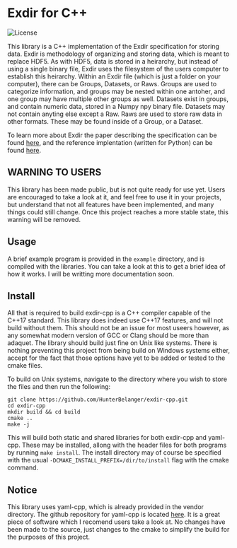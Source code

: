 # Exdir for C++
![License](https://img.shields.io/github/license/HunterBelanger/exdir-cpp.svg)

This library is a C++ implementation of the Exdir specification for storing data.
Exdir is methodology of organizing and storing data, which is meant to replace 
HDF5. As with HDF5, data is stored in a heirarchy, but instead of using a single 
binary file, Exdir uses the filesystem of the users computer to establish this 
heirarchy. Within an Exdir file (which is just a folder on your computer), there
can be Groups, Datasets, or Raws. Groups are used to categorize information, and
groups may be nested within one antoher, and one group may have multiple other
groups as well. Datasets exist in groups, and contain numeric data, stored in a
Numpy npy binary file. Datasets may not contain anyting else except a Raw. Raws
are used to store raw data in other formats. These may be found inside of a
Group, or a Dataset. 

To learn more about Exdir the paper describing the specification can be found 
[here](https://www.frontiersin.org/articles/10.3389/fninf.2018.00016/full), and 
the reference implentation (written for Python) can be found 
[here](https://github.com/CINPLA/exdir).

## WARNING TO USERS
This library has been made public, but is not quite ready for use yet. Users are 
encouraged to take a look at it, and feel free to use it in your projects, but 
understand that not all features have been implemented, and many things could 
still change. Once this project reaches a more stable state, this warning will
be removed.

## Usage
A brief example program is provided in the ```example``` directory, and is 
compiled with the libraries. You can take a look at this to get a brief idea of
how it works. I will be writting more documentation soon.

## Install
All that is required to build exdir-cpp is a C++ compiler capable of the C++17
standard. This library does indeed use C++17 features, and will not build 
without them. This should not be an issue for most useers however, as any 
somewhat modern version of GCC or Clang should be more than adaquet. The 
library should build just fine on Unix  like systems. There is nothing 
preventing this project from being build on Windows systems either, accept for
the fact that those options have yet to be added or tested to the cmake files.

To build on Unix systems, navigate to the directory where you wish to store the 
files and then run the following:
```
git clone https://github.com/HunterBelanger/exdir-cpp.git
cd exdir-cpp
mkdir build && cd build
cmake ..
make -j
```
This will build both static and shared libraries for both exdir-cpp and 
yaml-cpp. These may be installed, allong with the header files for both
programs by running ```make install```. The install directory may of course
be specified with the usual ```-DCMAKE_INSTALL_PREFIX=/dir/to/install``` flag
with the cmake command.

## Notice
This library uses yaml-cpp, which is already provided in the vendor directory. 
The github repository for yaml-cpp is located 
[here](https://github.com/jbeder/yaml-cpp). It is a great piece of software 
which I recomend users take a look at. No changes have been made to the source,
just changes to the cmake to simplify the build for the purposes of this
project.

